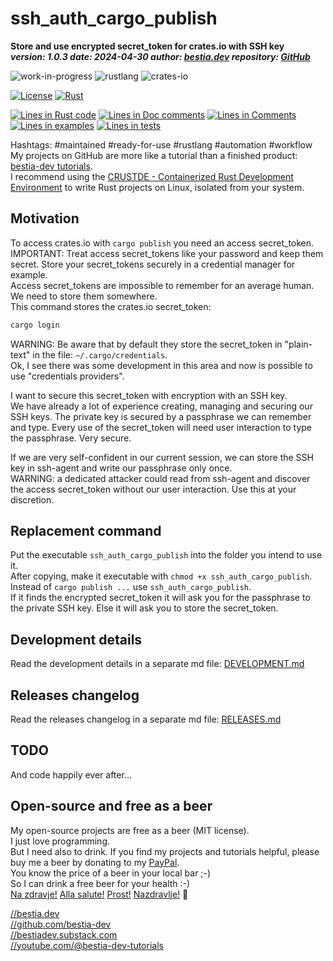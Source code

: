 [//]: # (auto_md_to_doc_comments segment start A)

# ssh_auth_cargo_publish

[//]: # (auto_cargo_toml_to_md start)

**Store and use encrypted secret_token for crates.io with SSH key**  
***version: 1.0.3 date: 2024-04-30 author: [bestia.dev](https://bestia.dev) repository: [GitHub](https://github.com/automation-tasks-rs/ssh_auth_cargo_publish)***

 ![work-in-progress](https://img.shields.io/badge/work_in_progress-yellow)
 ![rustlang](https://img.shields.io/badge/rustlang-orange)
 ![crates-io](https://img.shields.io/badge/crates_io-orange)

[//]: # (auto_cargo_toml_to_md end)

  [![License](https://img.shields.io/badge/license-MIT-blue.svg)](https://github.com/CRUSTDE-ContainerizedRustDevEnv/ssh_auth_cargo_publish/blob/main/LICENSE)
  [![Rust](https://github.com/CRUSTDE-ContainerizedRustDevEnv/ssh_auth_cargo_publish/workflows/rust_fmt_auto_build_test/badge.svg)](https://github.com/CRUSTDE-ContainerizedRustDevEnv/ssh_auth_cargo_publish/)

[//]: # (auto_lines_of_code start)
[![Lines in Rust code](https://img.shields.io/badge/Lines_in_Rust-266-green.svg)](https://github.com/automation-tasks-rs/ssh_auth_cargo_publish/)
[![Lines in Doc comments](https://img.shields.io/badge/Lines_in_Doc_comments-264-blue.svg)](https://github.com/automation-tasks-rs/ssh_auth_cargo_publish/)
[![Lines in Comments](https://img.shields.io/badge/Lines_in_comments-56-purple.svg)](https://github.com/automation-tasks-rs/ssh_auth_cargo_publish/)
[![Lines in examples](https://img.shields.io/badge/Lines_in_examples-0-yellow.svg)](https://github.com/automation-tasks-rs/ssh_auth_cargo_publish/)
[![Lines in tests](https://img.shields.io/badge/Lines_in_tests-184-orange.svg)](https://github.com/automation-tasks-rs/ssh_auth_cargo_publish/)

[//]: # (auto_lines_of_code end)

Hashtags: #maintained #ready-for-use #rustlang #automation #workflow  
My projects on GitHub are more like a tutorial than a finished product: [bestia-dev tutorials](https://github.com/bestia-dev/tutorials_rust_wasm).  
I recommend using the [CRUSTDE - Containerized Rust Development Environment](https://github.com/CRUSTDE-ContainerizedRustDevEnv/crustde_cnt_img_pod) to write Rust projects on Linux, isolated from your system.  

## Motivation

To access crates.io with `cargo publish` you need an access secret_token.  
IMPORTANT: Treat access secret_tokens like your password and keep them secret. Store your secret_tokens securely in a credential manager for example.  
Access secret_tokens are impossible to remember for an average human. We need to store them somewhere.  
This command stores the crates.io secret_token:

```bash
cargo login
```

WARNING: Be aware that by default they store the secret_token in "plain-text" in the file: `~/.cargo/credentials`.  
Ok, I see there was some development in this area and now is possible to use "credentials providers".

I want to secure this secret_token with encryption with an SSH key.  
We have already a lot of experience creating, managing and securing our SSH keys. The private key is secured by a passphrase we can remember and type. Every use of the secret_token will need user interaction to type the passphrase. Very secure.  

If we are very self-confident in our current session, we can store the SSH key in ssh-agent and write our passphrase only once.  
WARNING: a dedicated attacker could read from ssh-agent and discover the access secret_token without our user interaction. Use this at your discretion.  

## Replacement command

Put the executable `ssh_auth_cargo_publish` into the folder you intend to use it.  
After copying, make it executable with `chmod +x ssh_auth_cargo_publish`.  
Instead of `cargo publish ...` use `ssh_auth_cargo_publish`.  
If it finds the encrypted secret_token it will ask you for the passphrase to the private SSH key.
Else it will ask you to store the secret_token.

## Development details

Read the development details in a separate md file:
[DEVELOPMENT.md](DEVELOPMENT.md)

## Releases changelog

Read the releases changelog in a separate md file:
[RELEASES.md](RELEASES.md)

## TODO

And code happily ever after...

## Open-source and free as a beer

My open-source projects are free as a beer (MIT license).  
I just love programming.  
But I need also to drink. If you find my projects and tutorials helpful, please buy me a beer by donating to my [PayPal](https://paypal.me/LucianoBestia).  
You know the price of a beer in your local bar ;-)  
So I can drink a free beer for your health :-)  
[Na zdravje!](https://translate.google.com/?hl=en&sl=sl&tl=en&text=Na%20zdravje&op=translate) [Alla salute!](https://dictionary.cambridge.org/dictionary/italian-english/alla-salute) [Prost!](https://dictionary.cambridge.org/dictionary/german-english/prost) [Nazdravlje!](https://matadornetwork.com/nights/how-to-say-cheers-in-50-languages/) 🍻

[//bestia.dev](https://bestia.dev)  
[//github.com/bestia-dev](https://github.com/bestia-dev)  
[//bestiadev.substack.com](https://bestiadev.substack.com)  
[//youtube.com/@bestia-dev-tutorials](https://youtube.com/@bestia-dev-tutorials)  

[//]: # (auto_md_to_doc_comments segment end A)
